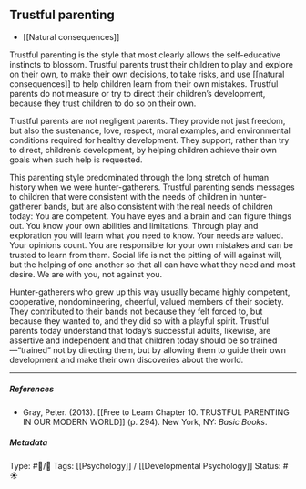 ## Trustful parenting  # 

- [[Natural consequences]]

Trustful parenting is the style that most clearly allows the self-educative instincts to blossom. Trustful parents trust their children to play and explore on their own, to make their own decisions, to take risks, and use [[natural consequences]] to help children learn from their own mistakes. Trustful parents do not measure or try to direct their children’s development, because they trust children to do so on their own. 

Trustful parents are not negligent parents. They provide not just freedom, but also the sustenance, love, respect, moral examples, and environmental conditions required for healthy development. They support, rather than try to direct, children’s development, by helping children achieve their own goals when such help is requested. 

This parenting style predominated through the long stretch of human history when we were hunter-gatherers. Trustful parenting sends messages to children that were consistent with the needs of children in hunter-gatherer bands, but are also consistent with the real needs of children today: You are competent. You have eyes and a brain and can figure things out. You know your own abilities and limitations. Through play and exploration you will learn what you need to know. Your needs are valued. Your opinions count. You are responsible for your own mistakes and can be trusted to learn from them. Social life is not the pitting of will against will, but the helping of one another so that all can have what they need and most desire. We are with you, not against you.

Hunter-gatherers who grew up this way usually became highly competent, cooperative, nondomineering, cheerful, valued members of their society. They contributed to their bands not because they felt forced to, but because they wanted to, and they did so with a playful spirit. Trustful parents today understand that today’s successful adults, likewise, are assertive and independent and that children today should be so trained—“trained” not by directing them, but by allowing them to guide their own development and make their own discoveries about the world.

___

##### References

- Gray, Peter. (2013). [[Free to Learn Chapter 10. TRUSTFUL PARENTING IN OUR MODERN WORLD]] (p. 294). New York, NY: _Basic Books_.

##### Metadata

Type: #🔵/🔵 
Tags: [[Psychology]] / [[Developmental Psychology]]
Status: #☀️ 